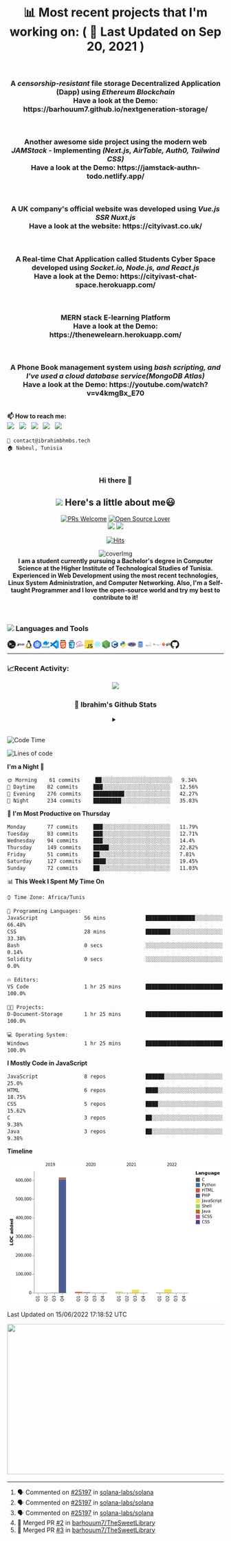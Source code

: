 <div>
    <h1 align="center">📊 Most recent projects that I'm working on: ( 📅 Last Updated on Sep 20, 2021 )</h1>
    <br />
    <h3 align="center">A <b><i>censorship-resistant</i></b> file storage Decentralized Application (Dapp) using <b><i>Ethereum Blockchain</i></b>
    <br />Have a look at the Demo: https://barhouum7.github.io/nextgeneration-storage/</h3>
    <br />
    <h3 align="center">Another awesome side project using the modern web <b><i>JAMStack</i></b> - Implementing <b><i>(Next.js, AirTable, Auth0, Tailwind CSS)</b></i>
    <br />Have a look at the Demo: https://jamstack-authn-todo.netlify.app/</h3>
    <br /><h3 align="center">A UK company's official website was developed using <b><i>Vue.js</i></b> <b><i>SSR Nuxt.js</i></b>
    <br />Have a look at the website: https://cityivast.co.uk/</h3>
    <br />
    <h3 align="center">A Real-time Chat Application called Students Cyber Space developed using <b><i>Socket.io, Node.js, and React.js</i></b>
    <br />Have a look at the Demo: https://cityivast-chat-space.herokuapp.com/</h3>
    <br /><h3 align="center">MERN stack E-learning Platform
    <br />Have a look at the Demo: https://thenewelearn.herokuapp.com/</h3>
    <br /><h3 align="center">A Phone Book management system using <b><i>bash scripting, and I've used a cloud database service(MongoDB Atlas)</i></b>
    <br />Have a look at the Demo: https://youtube.com/watch?v=v4kmgBx_E70</h3>
</div>
<br />

<summary><strong>📫 How to reach me:</strong></summary>
<span><a href="https://ibrahimio.codes"><img src="https://img.icons8.com/fluent/48/000000/domain.png" width="3.5%"/></a></span>&nbsp;&nbsp;
<span><a href="https://www.linkedin.com/in/ibrahimbs/"><img src="https://img.icons8.com/color/48/000000/linkedin.png" width="3.5%"/></a></span>&nbsp;&nbsp;
<span><a href="https://twitter.com/MindH4Q3Rr"><img src="https://img.icons8.com/color/48/000000/twitter.png" width="3.5%"/></a></span>&nbsp;&nbsp;
<span><a href="https://www.instagram.com/mindh4q3r/"><img src="https://img.icons8.com/fluent/48/000000/instagram-new.png" width="3.5%"/></a></span>&nbsp;&nbsp;
<span><a href="https://www.facebook.com/mindh4q3r"><img src="https://img.icons8.com/fluent/48/000000/facebook-new.png" width="3.5%"/></a></span>

`📧 contact@ibrahimbhmbs.tech`<br/>
`🏠 Nabeul, Tunisia`

<br />

<h3 align="center">Hi there 👋</h3>

<div align="center">
<h2 align="center"><img src="https://media.giphy.com/media/WUlplcMpOCEmTGBtBW/giphy.gif" width="30"> Here's a little about me😃</h2></div>

<p align="center">
    <a href="https://github.com/barhouum7"><img src="https://img.shields.io/badge/PRs-welcome-brightgreen.svg?style=flat&logo=github" alt="PRs Welcome"></a> 
    <a href="https://github.com/barhouum7"><img src="https://badges.frapsoft.com/os/v2/open-source.svg?v=103" alt="Open Source Lover"></a><br />
    <!-- <a href="https://github.com/barhouum7"><img src="https://img.shields.io/github/followers/barhouum7.svg?label=Follow%20@barhouum7&style=social"></a> -->
    <a href="https://twitter.com/intent/follow?original_referer=https%3A%2F%2Fgithub.com%2Fbarhouum7&screen_name=mindh4q3rr"><img src="https://img.shields.io/twitter/follow/mindh4q3rr?color=1DA1F2&logo=twitter&style=for-the-badge"></a>
    <a href="https://github.com/barhouum7?original_referer=https%3A%2F%2Fgithub.com%2Fbarhouum7&screen_name=barhouum7"><img src="https://img.shields.io/github/followers/barhouum7?color=1DA1F2&logo=github&style=for-the-badge"></a>
</p>
<p align="center">
    <a href="https://github.com/barhouum7?original_referer=https%3A%2F%2Fgithub.com%2Fbarhouum7&screen_name=barhouum7"><img src="https://hits.seeyoufarm.com/api/count/incr/badge.svg?url=https%3A%2F%2Fgithub.com%2Fbarhouum7%2Fbarhouum7" alt="Hits" /></a>
    <!-- <a href="https://github.com/barhouum7"><img src="https://visitor-badge.glitch.me/badge?page_id=barhouum7.barhouum7" alt="visitors"></a> -->
</p>

<p align="center">
    <img src="https://i.imgur.com/BEU0C5o.png" data-canonical-src="https://i.imgur.com/BEU0C5o.png" alt="coverImg"/><br>
    <strong>I am a student currently pursuing a Bachelor's degree in Computer Science at the Higher Institute of Technological Studies of Tunisia. Experienced in Web Development using the most recent technologies, Linux System Administration, and Computer Networking. Also, I'm a Self-taught Programmer and I love the open-source world and try my best to contribute to it!</strong>
</p><br>

<h3><img src="https://media.giphy.com/media/WUlplcMpOCEmTGBtBW/giphy.gif" width="30"> Languages and Tools</h3>

<img align="left" alt="Terminal" width="20px" src="https://raw.githubusercontent.com/github/explore/80688e429a7d4ef2fca1e82350fe8e3517d3494d/topics/terminal/terminal.png" />
<img align="left" alt="bash" width="20px" src="https://raw.githubusercontent.com/github/explore/80688e429a7d4ef2fca1e82350fe8e3517d3494d/topics/bash/bash.png" />
<img align="left" alt="linux" width="20px" src="https://raw.githubusercontent.com/github/explore/80688e429a7d4ef2fca1e82350fe8e3517d3494d/topics/linux/linux.png" />
<img align="left" alt="Kubernetes" width="20px" src="https://raw.githubusercontent.com/github/explore/80688e429a7d4ef2fca1e82350fe8e3517d3494d/topics/kubernetes/kubernetes.png" />
<img align="left" alt="Docker" width="20px" src="https://raw.githubusercontent.com/github/explore/80688e429a7d4ef2fca1e82350fe8e3517d3494d/topics/docker/docker.png" />
<img align="left" alt="Visual Studio Code" width="20px" src="https://raw.githubusercontent.com/github/explore/80688e429a7d4ef2fca1e82350fe8e3517d3494d/topics/visual-studio-code/visual-studio-code.png" />
<img align="left" alt="HTML5" width="20px" src="https://raw.githubusercontent.com/github/explore/80688e429a7d4ef2fca1e82350fe8e3517d3494d/topics/html/html.png" />
<img align="left" alt="CSS3" width="20px" src="https://raw.githubusercontent.com/github/explore/80688e429a7d4ef2fca1e82350fe8e3517d3494d/topics/css/css.png" />
<img align="left" alt="Sass" width="20px" src="https://raw.githubusercontent.com/github/explore/80688e429a7d4ef2fca1e82350fe8e3517d3494d/topics/sass/sass.png" />
<img align="left" alt="JavaScript" width="20px" src="https://raw.githubusercontent.com/github/explore/80688e429a7d4ef2fca1e82350fe8e3517d3494d/topics/javascript/javascript.png" />
<img align="left" alt="React" width="20px" src="https://raw.githubusercontent.com/github/explore/80688e429a7d4ef2fca1e82350fe8e3517d3494d/topics/react/react.png" />
<img align="left" alt="Node.js" width="20px" src="https://raw.githubusercontent.com/github/explore/80688e429a7d4ef2fca1e82350fe8e3517d3494d/topics/nodejs/nodejs.png" />
<img align="left" alt="c" width="20px" src="https://raw.githubusercontent.com/github/explore/80688e429a7d4ef2fca1e82350fe8e3517d3494d/topics/c/c.png" />
<img align="left" alt="python" width="20px" src="https://raw.githubusercontent.com/github/explore/80688e429a7d4ef2fca1e82350fe8e3517d3494d/topics/python/python.png" />
<img align="left" alt="php" width="20px" src="https://raw.githubusercontent.com/github/explore/80688e429a7d4ef2fca1e82350fe8e3517d3494d/topics/php/php.png" />
<img align="left" alt="SQL" width="20px" src="https://raw.githubusercontent.com/github/explore/80688e429a7d4ef2fca1e82350fe8e3517d3494d/topics/sql/sql.png" />
<img align="left" alt="MySQL" width="20px" src="https://raw.githubusercontent.com/github/explore/80688e429a7d4ef2fca1e82350fe8e3517d3494d/topics/mysql/mysql.png" />
<img align="left" alt="MongoDB" width="20px" src="https://raw.githubusercontent.com/github/explore/80688e429a7d4ef2fca1e82350fe8e3517d3494d/topics/mongodb/mongodb.png" />
<img align="left" alt="Git" width="20px" src="https://raw.githubusercontent.com/github/explore/80688e429a7d4ef2fca1e82350fe8e3517d3494d/topics/git/git.png" />
<img align="left" alt="GitHub" width="20px" src="https://raw.githubusercontent.com/github/explore/78df643247d429f6cc873026c0622819ad797942/topics/github/github.png" />

<!-- <h2>Skills</h2>
<p>
  <img src="https://img.shields.io/badge/HTML5-%E2%98%85%E2%98%85%E2%98%85%E2%98%85%E2%98%85-ff7851" /> 
  <img src="https://img.shields.io/badge/CSS3-%E2%98%85%E2%98%85%E2%98%85%E2%98%85%E2%98%85-44b2fb" />
  <img src="https://img.shields.io/badge/SCSS-%E2%98%85%E2%98%85%E2%98%85%E2%98%85%E2%98%86-CD6799" />
  <img src="https://img.shields.io/badge/BootStrap4-%E2%98%85%E2%98%85%E2%98%85%E2%98%85%E2%98%86-563d7c" />
  <img src="https://img.shields.io/badge/JavaScript-%E2%98%85%E2%98%85%E2%98%85%E2%98%85%E2%98%85-important" />
  <img src="https://img.shields.io/badge/ReactJs-%E2%98%85%E2%98%85%E2%98%86%E2%98%86%E2%98%86-01d9ff" /> 
  <img src="https://img.shields.io/badge/NodeJs-%E2%98%85%E2%98%85%E2%98%85%E2%98%86%E2%98%86-00758F" /> 
  <img src="https://img.shields.io/badge/MySQL-%E2%98%85%E2%98%85%E2%98%85%E2%98%85%E2%98%86-F29111" /> 
  <img src="https://img.shields.io/badge/SQL-%E2%98%85%E2%98%85%E2%98%85%E2%98%85%E2%98%85-563d7c" />
  <img src="https://img.shields.io/badge/PHP-%E2%98%85%E2%98%85%E2%98%85%E2%98%86%E2%98%86-00758F" />
  <img src="https://img.shields.io/badge/Python-%E2%98%85%E2%98%85%E2%98%85%E2%98%86%E2%98%86-306998" />
  <img src="https://img.shields.io/badge/C-%E2%98%85%E2%98%85%E2%98%85%E2%98%85%E2%98%85-563d7c" />
  <img src="https://img.shields.io/badge/Git-%E2%98%85%E2%98%85%E2%98%85%E2%98%85%E2%98%85-F1502F" />
  <img src="https://img.shields.io/badge/Github-%E2%98%85%E2%98%85%E2%98%85%E2%98%85%E2%98%85-092e20" />
</p> -->

<br /><hr />
<h3>📈Recent Activity:</h3>

<p align="center">
  <img src="https://github-profile-trophy.vercel.app/?username=barhouum7&column=6&rank=SSS,SS,S,AAA,AA,A,B,C" />
</p>

<h3 align="center">🔮 Ibrahim's Github Stats</h3>
<details align="center">
<summary></summary>
<a>
    <img alt="Ibrahim's github stat" src="https://github-readme-stats.vercel.app/api?username=barhouum7&count_private=true&show_icons=true&theme=merko&include_all_commits=true&hide_border=true" />
</a>
</details>
<br />

<!--START_SECTION:waka-->
![Code Time](http://img.shields.io/badge/Code%20Time-330%20hrs%2011%20mins-blue)

![Lines of code](https://img.shields.io/badge/From%20Hello%20World%20I%27ve%20Written-666%20Thousand%20lines%20of%20code-blue)

**I'm a Night 🦉** 

```text
🌞 Morning    61 commits     ██░░░░░░░░░░░░░░░░░░░░░░░   9.34% 
🌆 Daytime    82 commits     ███░░░░░░░░░░░░░░░░░░░░░░   12.56% 
🌃 Evening    276 commits    ██████████░░░░░░░░░░░░░░░   42.27% 
🌙 Night      234 commits    █████████░░░░░░░░░░░░░░░░   35.83%

```
📅 **I'm Most Productive on Thursday** 

```text
Monday       77 commits     ███░░░░░░░░░░░░░░░░░░░░░░   11.79% 
Tuesday      83 commits     ███░░░░░░░░░░░░░░░░░░░░░░   12.71% 
Wednesday    94 commits     ███░░░░░░░░░░░░░░░░░░░░░░   14.4% 
Thursday     149 commits    █████░░░░░░░░░░░░░░░░░░░░   22.82% 
Friday       51 commits     ██░░░░░░░░░░░░░░░░░░░░░░░   7.81% 
Saturday     127 commits    ████░░░░░░░░░░░░░░░░░░░░░   19.45% 
Sunday       72 commits     ██░░░░░░░░░░░░░░░░░░░░░░░   11.03%

```


📊 **This Week I Spent My Time On** 

```text
⌚︎ Time Zone: Africa/Tunis

💬 Programming Languages: 
JavaScript               56 mins             ████████████████░░░░░░░░░   66.48% 
CSS                      28 mins             ████████░░░░░░░░░░░░░░░░░   33.38% 
Bash                     0 secs              ░░░░░░░░░░░░░░░░░░░░░░░░░   0.14% 
Solidity                 0 secs              ░░░░░░░░░░░░░░░░░░░░░░░░░   0.0%

🔥 Editors: 
VS Code                  1 hr 25 mins        █████████████████████████   100.0%

🐱‍💻 Projects: 
D-Document-Storage       1 hr 25 mins        █████████████████████████   100.0%

💻 Operating System: 
Windows                  1 hr 25 mins        █████████████████████████   100.0%

```

**I Mostly Code in JavaScript** 

```text
JavaScript               8 repos             ██████░░░░░░░░░░░░░░░░░░░   25.0% 
HTML                     6 repos             ████░░░░░░░░░░░░░░░░░░░░░   18.75% 
CSS                      5 repos             ████░░░░░░░░░░░░░░░░░░░░░   15.62% 
C                        3 repos             ██░░░░░░░░░░░░░░░░░░░░░░░   9.38% 
Java                     3 repos             ██░░░░░░░░░░░░░░░░░░░░░░░   9.38%

```


**Timeline**

![Chart not found](https://raw.githubusercontent.com/barhouum7/barhouum7/master/charts/bar_graph.png) 


 Last Updated on 15/06/2022 17:18:52 UTC
<!--END_SECTION:waka-->
<div align="center"><img src="https://wakatime.com/share/@barhouum7/42eacb5a-d259-4b21-a70f-d336ee8b18ec.png" width="600px" height="350px" /></div>

<hr />

<!--START_SECTION:activity-->
1. 🗣 Commented on [#25197](https://github.com/solana-labs/solana/issues/25197) in [solana-labs/solana](https://github.com/solana-labs/solana)
2. 🗣 Commented on [#25197](https://github.com/solana-labs/solana/issues/25197) in [solana-labs/solana](https://github.com/solana-labs/solana)
3. 🗣 Commented on [#25197](https://github.com/solana-labs/solana/issues/25197) in [solana-labs/solana](https://github.com/solana-labs/solana)
4. 🎉 Merged PR [#2](https://github.com/barhouum7/TheSweetLibrary/pull/2) in [barhouum7/TheSweetLibrary](https://github.com/barhouum7/TheSweetLibrary)
5. 🎉 Merged PR [#3](https://github.com/barhouum7/TheSweetLibrary/pull/3) in [barhouum7/TheSweetLibrary](https://github.com/barhouum7/TheSweetLibrary)
<!--END_SECTION:activity-->




<!--
**barhouum7/barhouum7** is a ✨ _special_ ✨ repository because its `README.md` (this file) appears on your GitHub profile.

Here are some ideas to get you started:

- 🔭 I’m currently working on ...
- 🌱 I’m currently learning ...
- 👯 I’m looking to collaborate on ...
- 🤔 I’m looking for help with ...
- 💬 Ask me about ...
- 📫 How to reach me: ...
- 😄 Pronouns: ...
- ⚡ Fun fact: ...
-->
